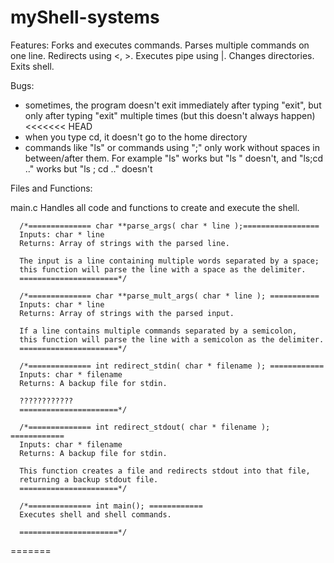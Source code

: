 # myShell-systems

Features:
      Forks and executes commands.
      Parses multiple commands on one line.
      Redirects using <, >.
      Executes pipe using |.
      Changes directories.
      Exits shell.

Bugs:
- sometimes, the program doesn't exit immediately after typing "exit", but only after typing "exit" multiple times (but this doesn't always happen)
<<<<<<< HEAD
- when you type cd, it doesn't go to the home directory
- commands like "ls" or commands using ";" only work without spaces in between/after them. For example "ls" works but "ls " doesn't, and "ls;cd .." works but "ls ; cd .." doesn't


Files and Functions:

main.c
      Handles all code and functions to create and execute the shell.

      /*============== char **parse_args( char * line );=================
      Inputs: char * line
      Returns: Array of strings with the parsed line.

      The input is a line containing multiple words separated by a space;
      this function will parse the line with a space as the delimiter.
      ======================*/

      /*============== char **parse_mult_args( char * line ); ===========
      Inputs: char * line
      Returns: Array of strings with the parsed input.

      If a line contains multiple commands separated by a semicolon,
      this function will parse the line with a semicolon as the delimiter.
      ======================*/

      /*============== int redirect_stdin( char * filename ); ============
      Inputs: char * filename
      Returns: A backup file for stdin.

      ????????????
      ======================*/

      /*============== int redirect_stdout( char * filename ); ============
      Inputs: char * filename
      Returns: A backup file for stdin.

      This function creates a file and redirects stdout into that file,
      returning a backup stdout file.
      ======================*/

      /*============== int main(); ============
      Executes shell and shell commands.

      ======================*/
=======
